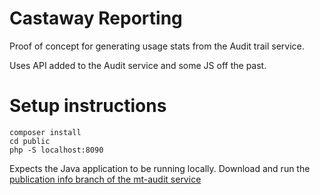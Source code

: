 # Castaway Reporting

Proof of concept for generating usage stats from the Audit trail service.

Uses API added to the Audit service and some JS off the past.


# Setup instructions
``` 
composer install
cd public
php -S localhost:8090
```
Expects the Java application to be running locally. Download and run the [publication info branch of the mt-audit service](https://github.com/bbc/mt-audit-service/tree/publication-info)


